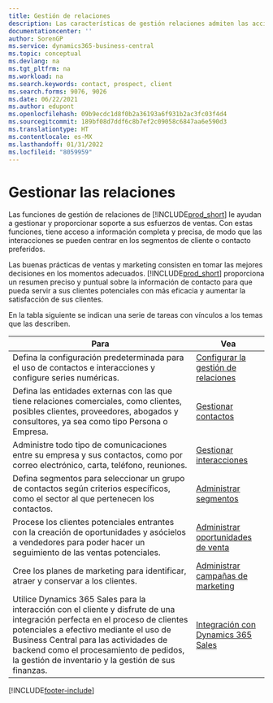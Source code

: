 ```yaml
---
title: Gestión de relaciones
description: Las características de gestión relaciones admiten las acciones de ventas y le permiten acceder a la información sobre contactos y clientes potenciales para atender a los clientes de forma eficaz.
documentationcenter: ''
author: SorenGP
ms.service: dynamics365-business-central
ms.topic: conceptual
ms.devlang: na
ms.tgt_pltfrm: na
ms.workload: na
ms.search.keywords: contact, prospect, client
ms.search.forms: 9076, 9026
ms.date: 06/22/2021
ms.author: edupont
ms.openlocfilehash: 09b9ecdc1d8f0b2a36193a6f931b2ac3fc03f4d4
ms.sourcegitcommit: 189bf08d7ddf6c8b7ef2c09058c6847aa6e590d3
ms.translationtype: HT
ms.contentlocale: es-MX
ms.lasthandoff: 01/31/2022
ms.locfileid: "8059959"
---
```

# <a name="managing-relationships"></a>Gestionar las relaciones
Las funciones de gestión de relaciones de [!INCLUDE[prod_short](includes/prod_short.md)] le ayudan a gestionar y proporcionar soporte a sus esfuerzos de ventas. Con estas funciones, tiene acceso a información completa y precisa, de modo que las interacciones se pueden centrar en los segmentos de cliente o contacto preferidos.

Las buenas prácticas de ventas y marketing consisten en tomar las mejores decisiones en los momentos adecuados. [!INCLUDE[prod_short](includes/prod_short.md)] proporciona un resumen preciso y puntual sobre la información de contacto para que pueda servir a sus clientes potenciales con más eficacia y aumentar la satisfacción de sus clientes.

En la tabla siguiente se indican una serie de tareas con vínculos a los temas que las describen.  

| Para | Vea |
| --- | --- |
|Defina la configuración predeterminada para el uso de contactos e interacciones y configure series numéricas.|[Configurar la gestión de relaciones](marketing-setup-marketing.md)|
|Defina las entidades externas con las que tiene relaciones comerciales, como clientes, posibles clientes, proveedores, abogados y consultores, ya sea como tipo Persona o Empresa.|[Gestionar contactos](marketing-contacts.md)|
|Administre todo tipo de comunicaciones entre su empresa y sus contactos, como por correo electrónico, carta, teléfono, reuniones.|[Gestionar interacciones](marketing-interactions.md)|
|Defina segmentos para seleccionar un grupo de contactos según criterios específicos, como el sector al que pertenecen los contactos.|[Administrar segmentos](marketing-segments.md)|
|Procese los clientes potenciales entrantes con la creación de oportunidades y asócielos a vendedores para poder hacer un seguimiento de las ventas potenciales.|[Administrar oportunidades de venta](marketing-manage-sales-opportunities.md)|
|Cree los planes de marketing para identificar, atraer y conservar a los clientes.|[Administrar campañas de marketing](marketing-campaigns.md)|
|Utilice Dynamics 365 Sales para la interacción con el cliente y disfrute de una integración perfecta en el proceso de clientes potenciales a efectivo mediante el uso de Business Central para las actividades de backend como el procesamiento de pedidos, la gestión de inventario y la gestión de sus finanzas.|[Integración con Dynamics 365 Sales](marketing-integrate-dynamicscrm.md)|


[!INCLUDE[footer-include](includes/footer-banner.md)]